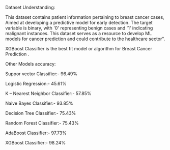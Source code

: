 Dataset Understanding:

This dataset contains patient information pertaining to breast cancer cases, Aimed at developing a predictive model for early detection. The target variable is binary, with '0' representing benign cases and '1' indicating malignant instances. This dataset serves as a resource to develop ML models for cancer prediction and could contribute to the healthcare sector".

XGBoost Classifier is the best fit model or algorithm for Breast Cancer Prediction .

Other Models accuracy:

Suppor vector Classifier:- 96.49%

Logistic Regression:- 45.61%

K – Nearest Neighbor Classifier:- 57.85%

Naive Bayes Classifier:- 93.85%

Decision Tree Classifier:- 75.43%

Random Forest Classifier:- 75.43%

AdaBoost Classifier:- 97.73%

XGBoost Classifier:- 98.24%
